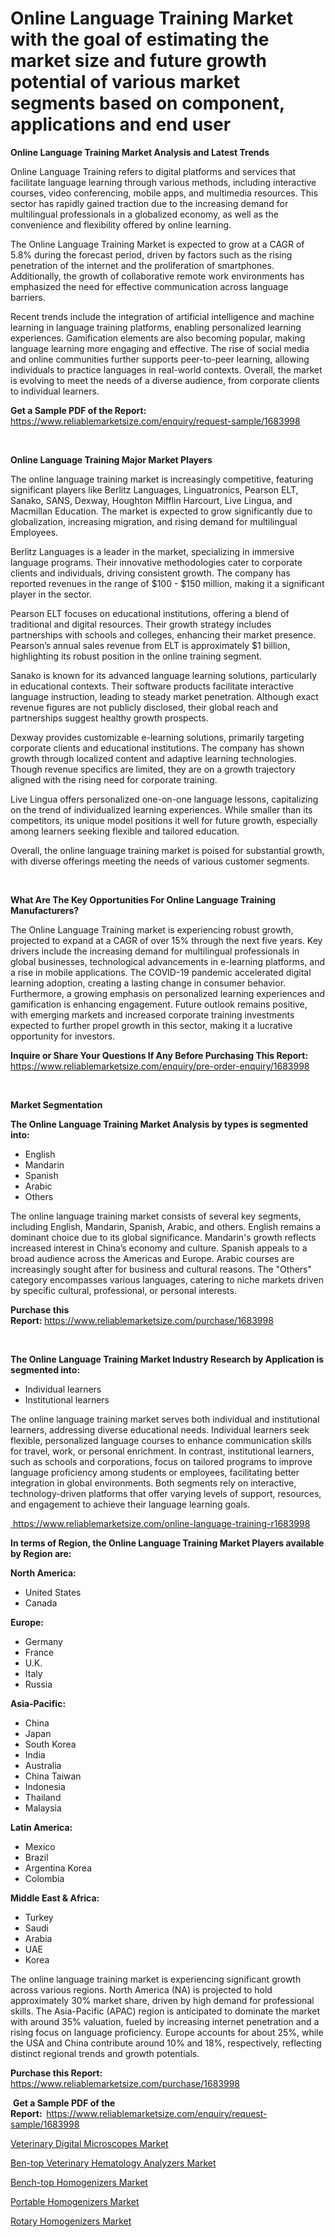 <p><h1>Online Language Training Market with the goal of estimating the market size and future growth potential of various market segments based on component, applications and end user</h1></p><p><strong>Online Language Training Market Analysis and Latest Trends</strong></p>
<p><p>Online Language Training refers to digital platforms and services that facilitate language learning through various methods, including interactive courses, video conferencing, mobile apps, and multimedia resources. This sector has rapidly gained traction due to the increasing demand for multilingual professionals in a globalized economy, as well as the convenience and flexibility offered by online learning.</p><p>The Online Language Training Market is expected to grow at a CAGR of 5.8% during the forecast period, driven by factors such as the rising penetration of the internet and the proliferation of smartphones. Additionally, the growth of collaborative remote work environments has emphasized the need for effective communication across language barriers. </p><p>Recent trends include the integration of artificial intelligence and machine learning in language training platforms, enabling personalized learning experiences. Gamification elements are also becoming popular, making language learning more engaging and effective. The rise of social media and online communities further supports peer-to-peer learning, allowing individuals to practice languages in real-world contexts. Overall, the market is evolving to meet the needs of a diverse audience, from corporate clients to individual learners.</p></p>
<p><strong>Get a Sample PDF of the Report:&nbsp;</strong> <a href="https://www.reliablemarketsize.com/enquiry/request-sample/1683998?utm_campaign=1734&utm_medium=2&utm_source=Github&utm_content=ia&utm_term=15102024&utm_id=online-language-training">https://www.reliablemarketsize.com/enquiry/request-sample/1683998</a></p>
<p>&nbsp;</p>
<p><strong>Online Language Training Major Market Players</strong></p>
<p><p>The online language training market is increasingly competitive, featuring significant players like Berlitz Languages, Linguatronics, Pearson ELT, Sanako, SANS, Dexway, Houghton Mifflin Harcourt, Live Lingua, and Macmillan Education. The market is expected to grow significantly due to globalization, increasing migration, and rising demand for multilingual Employees.</p><p>Berlitz Languages is a leader in the market, specializing in immersive language programs. Their innovative methodologies cater to corporate clients and individuals, driving consistent growth. The company has reported revenues in the range of $100 - $150 million, making it a significant player in the sector.</p><p>Pearson ELT focuses on educational institutions, offering a blend of traditional and digital resources. Their growth strategy includes partnerships with schools and colleges, enhancing their market presence. Pearson’s annual sales revenue from ELT is approximately $1 billion, highlighting its robust position in the online training segment.</p><p>Sanako is known for its advanced language learning solutions, particularly in educational contexts. Their software products facilitate interactive language instruction, leading to steady market penetration. Although exact revenue figures are not publicly disclosed, their global reach and partnerships suggest healthy growth prospects.</p><p>Dexway provides customizable e-learning solutions, primarily targeting corporate clients and educational institutions. The company has shown growth through localized content and adaptive learning technologies. Though revenue specifics are limited, they are on a growth trajectory aligned with the rising need for corporate training.</p><p>Live Lingua offers personalized one-on-one language lessons, capitalizing on the trend of individualized learning experiences. While smaller than its competitors, its unique model positions it well for future growth, especially among learners seeking flexible and tailored education.</p><p>Overall, the online language training market is poised for substantial growth, with diverse offerings meeting the needs of various customer segments.</p></p>
<p>&nbsp;</p>
<p><strong>What Are The Key Opportunities For Online Language Training Manufacturers?</strong></p>
<p><p>The Online Language Training market is experiencing robust growth, projected to expand at a CAGR of over 15% through the next five years. Key drivers include the increasing demand for multilingual professionals in global businesses, technological advancements in e-learning platforms, and a rise in mobile applications. The COVID-19 pandemic accelerated digital learning adoption, creating a lasting change in consumer behavior. Furthermore, a growing emphasis on personalized learning experiences and gamification is enhancing engagement. Future outlook remains positive, with emerging markets and increased corporate training investments expected to further propel growth in this sector, making it a lucrative opportunity for investors.</p></p>
<p><strong>Inquire or Share Your Questions If Any Before Purchasing This Report:</strong> <a href="https://www.reliablemarketsize.com/enquiry/pre-order-enquiry/1683998?utm_campaign=1734&utm_medium=2&utm_source=Github&utm_content=ia&utm_term=15102024&utm_id=online-language-training">https://www.reliablemarketsize.com/enquiry/pre-order-enquiry/1683998</a></p>
<p>&nbsp;</p>
<p><strong>Market Segmentation</strong></p>
<p><strong>The Online Language Training Market Analysis by types is segmented into:</strong></p>
<p><ul><li>English</li><li>Mandarin</li><li>Spanish</li><li>Arabic</li><li>Others</li></ul></p>
<p><p>The online language training market consists of several key segments, including English, Mandarin, Spanish, Arabic, and others. English remains a dominant choice due to its global significance. Mandarin's growth reflects increased interest in China’s economy and culture. Spanish appeals to a broad audience across the Americas and Europe. Arabic courses are increasingly sought after for business and cultural reasons. The "Others" category encompasses various languages, catering to niche markets driven by specific cultural, professional, or personal interests.</p></p>
<p><strong>Purchase this Report:&nbsp;</strong><a href="https://www.reliablemarketsize.com/purchase/1683998?utm_campaign=1734&utm_medium=2&utm_source=Github&utm_content=ia&utm_term=15102024&utm_id=online-language-training">https://www.reliablemarketsize.com/purchase/1683998</a></p>
<p>&nbsp;</p>
<p><strong>The Online Language Training Market Industry Research by Application is segmented into:</strong></p>
<p><ul><li>Individual learners</li><li>Institutional learners</li></ul></p>
<p><p>The online language training market serves both individual and institutional learners, addressing diverse educational needs. Individual learners seek flexible, personalized language courses to enhance communication skills for travel, work, or personal enrichment. In contrast, institutional learners, such as schools and corporations, focus on tailored programs to improve language proficiency among students or employees, facilitating better integration in global environments. Both segments rely on interactive, technology-driven platforms that offer varying levels of support, resources, and engagement to achieve their language learning goals.</p></p>
<p><a href="https://www.reliablemarketsize.com/online-language-training-r1683998?utm_campaign=1734&utm_medium=2&utm_source=Github&utm_content=ia&utm_term=15102024&utm_id=online-language-training">&nbsp;https://www.reliablemarketsize.com/online-language-training-r1683998</a></p>
<p><strong>In terms of Region, the Online Language Training Market Players available by Region are:</strong></p>
<p>
    <p> <strong> North America: </strong>
        <ul>
            <li>United States</li>
            <li>Canada</li>
        </ul>
        </p> 
    <p> <strong> Europe: </strong>
        <ul>
            <li>Germany</li>
            <li>France</li>
            <li>U.K.</li>
            <li>Italy</li>
            <li>Russia</li>
        </ul>
        </p> 
    <p> <strong> Asia-Pacific: </strong>
        <ul>
            <li>China</li>
            <li>Japan</li>
            <li>South Korea</li>
            <li>India</li>
            <li>Australia</li>
            <li>China Taiwan</li>
            <li>Indonesia</li>
            <li>Thailand</li>
            <li>Malaysia</li>
        </ul>
        </p> 
    <p> <strong> Latin America: </strong>
        <ul>
            <li>Mexico</li>
            <li>Brazil</li>
            <li>Argentina Korea</li>
            <li>Colombia</li>
        </ul>
        </p> 
    <p> <strong> Middle East & Africa: </strong>
        <ul>
            <li>Turkey</li>
            <li>Saudi</li>
            <li>Arabia</li>
            <li>UAE</li>
            <li>Korea</li>
        </ul>
    </p>
    </p>
<p><p>The online language training market is experiencing significant growth across various regions. North America (NA) is projected to hold approximately 30% market share, driven by high demand for professional skills. The Asia-Pacific (APAC) region is anticipated to dominate the market with around 35% valuation, fueled by increasing internet penetration and a rising focus on language proficiency. Europe accounts for about 25%, while the USA and China contribute around 10% and 18%, respectively, reflecting distinct regional trends and growth potentials.</p></p>
<p><strong>Purchase this Report: </strong><a href="https://www.reliablemarketsize.com/purchase/1683998?utm_campaign=1734&utm_medium=2&utm_source=Github&utm_content=ia&utm_term=15102024&utm_id=online-language-training">https://www.reliablemarketsize.com/purchase/1683998</a></p>
<p>&nbsp;<strong>Get a Sample PDF of the Report:&nbsp;&nbsp;</strong><a href="https://www.reliablemarketsize.com/enquiry/request-sample/1683998?utm_campaign=1734&utm_medium=2&utm_source=Github&utm_content=ia&utm_term=15102024&utm_id=online-language-training">https://www.reliablemarketsize.com/enquiry/request-sample/1683998</a></p>
<p><strong></strong></p>
<p><p><a href="https://www.linkedin.com/pulse/veterinary-digital-microscopes-value-chain-analysis-from-raw-materials-hwxwf?trk=public_post_embed_feed-article-content&utm_campaign=1734&utm_medium=2&utm_source=Github&utm_content=ia&utm_term=15102024&utm_id=online-language-training">Veterinary Digital Microscopes Market</a></p><p><a href="https://www.linkedin.com/pulse/regulatory-landscape-its-influence-global-ben-top-veterinary-ivzjf?trk=public_post_embed_feed-article-content&utm_campaign=1734&utm_medium=2&utm_source=Github&utm_content=ia&utm_term=15102024&utm_id=online-language-training">Ben-top Veterinary Hematology Analyzers Market</a></p><p><a href="https://www.linkedin.com/pulse/bench-top-homogenizers-market-forecast-global-trends-analysis-e9jof?trk=public_post_embed_feed-article-content&utm_campaign=1734&utm_medium=2&utm_source=Github&utm_content=ia&utm_term=15102024&utm_id=online-language-training">Bench-top Homogenizers Market</a></p><p><a href="https://www.linkedin.com/pulse/portable-homogenizers-ecosystem-mapping-innovation-value-afq3f?trk=public_post_embed_feed-article-content&utm_campaign=1734&utm_medium=2&utm_source=Github&utm_content=ia&utm_term=15102024&utm_id=online-language-training">Portable Homogenizers Market</a></p><p><a href="https://www.linkedin.com/pulse/emerging-opportunities-challenges-global-rotary-homogenizers-bmxuf?trk=public_post_embed_feed-article-content&utm_campaign=1734&utm_medium=2&utm_source=Github&utm_content=ia&utm_term=15102024&utm_id=online-language-training">Rotary Homogenizers Market</a></p></p>